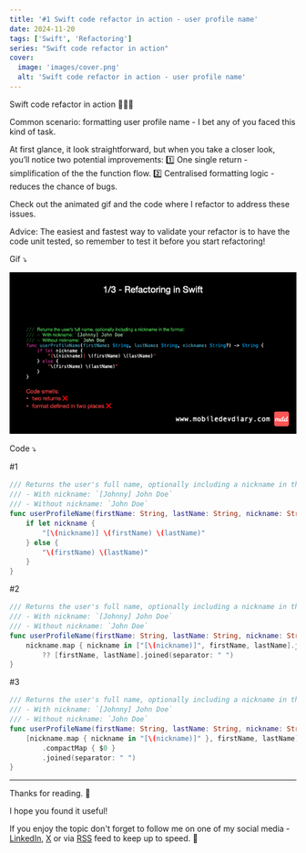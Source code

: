 ```yaml
---
title: '#1 Swift code refactor in action - user profile name'
date: 2024-11-20
tags: ['Swift', 'Refactoring']
series: "Swift code refactor in action"
cover: 
  image: 'images/cover.png'
  alt: 'Swift code refactor in action - user profile name'
---
```


Swift code refactor in action 👨🏻‍💻

Common scenario: formatting user profile name - I bet any of you faced this kind of task. 

At first glance, it look straightforward, but when you take a closer look, you’ll notice two potential improvements:
1️⃣ One single return - simplification of the the function flow.
2️⃣ Centralised formatting logic - reduces the chance of bugs.

Check out the animated gif and the code where I refactor to address these issues.

Advice: The easiest and fastest way to validate your refactor is to have the code unit tested, so remember to test it before you start refactoring!

Gif ⤵️

![reference_image_delete](images/refactoring.gif)

Code ⤵️

#1
```swift
/// Returns the user's full name, optionally including a nickname in the format:
/// - With nickname: `[Johnny] John Doe`
/// - Without nickname: `John Doe`
func userProfileName(firstName: String, lastName: String, nickname: String?) -> String {
    if let nickname {
        "[\(nickname)] \(firstName) \(lastName)"
    } else {
        "\(firstName) \(lastName)"
    }
}
```

#2
```swift
/// Returns the user's full name, optionally including a nickname in the format:
/// - With nickname: `[Johnny] John Doe`
/// - Without nickname: `John Doe`
func userProfileName(firstName: String, lastName: String, nickname: String?) -> String {
    nickname.map { nickname in ["[\(nickname)]", firstName, lastName].joined(separator: " ") }
        ?? [firstName, lastName].joined(separator: " ")
}
```

#3
```swift
/// Returns the user's full name, optionally including a nickname in the format:
/// - With nickname: `[Johnny] John Doe`
/// - Without nickname: `John Doe`
func userProfileName(firstName: String, lastName: String, nickname: String?) -> String {
    [nickname.map { nickname in "[\(nickname)]" }, firstName, lastName]
        .compactMap { $0 }
        .joined(separator: " ")
}
```

---

Thanks for reading. 📖

I hope you found it useful!

If you enjoy the topic don't forget to follow me on one of my social media - [LinkedIn](https://www.linkedin.com/in/maciej-gomolka/), [X](https://twitter.com/gomolka_maciej) or via [RSS](https://www.mobiledevdiary.com/index.xml) feed to keep up to speed. 🚀
